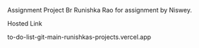 Assignment Project Br Runishka Rao for assignment by Niswey.

Hosted Link

to-do-list-git-main-runishkas-projects.vercel.app
